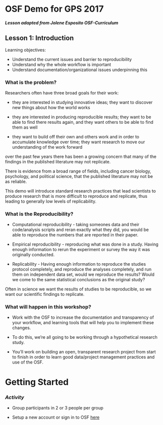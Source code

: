 # OSF Demo for GPS 2017

##### Lesson adapted from Jolene Esposito OSF-Curriculum

## Lesson 1: Introduction

Learning objectives:

* Understand the current issues and barrier to reproducibility
* Understand why the whole workflow is important
* Understand documentation/organizational issues underpinning this

### What is the problem?

Researchers often have three broad goals for their work:
* they are interested in studying innovative ideas; they want to discover new things about how the world works

* they are interested in producing reproducible results; they want to be able to find there results again, and they want others to be able to find them as well

* they want to build off their own and others work and in order to accumulate knowledge over time; they want research to move our understanding of the work forward

over the past few years there has been a growing concern that many of the findings in the published literature may not replicate.

There is evidence from a broad range of fields, including cancer biology, psychology, and political science, that the published literature may not be as reliable.

This demo will introduce standard research practices that lead scientists to produce research that is more difficult to reproduce and replicate, thus leading to generally low levels of replicability.

### What is the Reproducibility?

* Computational reproducibility - taking someones data and their code/analysis scripts and reran exactly what they did, you would be able to reproduce the numbers that are reported in their paper.

* Empirical reproducibility - reproducing what was done in a study. Having enough information to rerun the experiment or survey the way it was originally conducted.

* Replicability - Having enough information to reproduce the studies protocol completely, and reproduce the analyses completely, and run them on independent data set, would we reproduce the results? Would we come to the same statistical conclusions as the original study?

Often in science we want the results of studies to be reproducible, so we want our scientific findings to replicate.

### What will happen in this workshop?

* Work with the OSF to increase the documentation and transparency of your workflow, and learning tools that will help you to implement these changes.

* To do this, we’re all going to be working through a hypothetical research study.

* You’ll work on building an open, transparent research project from start to finish in order to learn good data/project management practices and use of the OSF.

# Getting Started

### ***Activity***
* Group participants in 2 or 3 people per group

* Setup a new account or sign in to OSF [here](http://osf.io)
